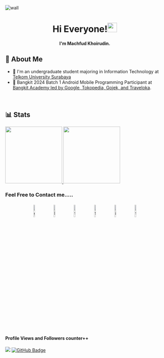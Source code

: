 ![wall](https://github.com/machfudik/machfudik/assets/169963261/6788d355-5c6e-4481-94e8-11b3f5249931)

<h1 align="center">Hi Everyone!<img src="https://raw.githubusercontent.com/MartinHeinz/MartinHeinz/master/wave.gif" width="30px"></h1>
<h4 align="center">I'm Machfud Khoirudin.</h4>


## 🔎 About Me
- 🌱 I'm an undergraduate student majoring in Information Technology at [Telkom University Surabaya](https://surabaya.telkomuniversity.ac.id/)
- 📑 Bangkit 2024 Batch 1 Android Mobile Programming Participant at [Bangkit Academy led by Google, Tokopedia, Gojek, and Traveloka](https://grow.google/intl/id_id/bangkit/).<br><br><br>

## 📊 Stats

<p align="left">
<a href="https://github.com/machfudik">
  <img height="180em" src="https://github-readme-stats-eight-theta.vercel.app/api?username=machfudik&show_icons=true&theme=algolia&include_all_commits=true&count_private=true"/>
  <img height="180em" src="https://github-readme-stats-eight-theta.vercel.app/api/top-langs/?username=machfudik&layout=compact&langs_count=8&theme=algolia"/>
</a>
</p>


### Feel Free to Contact me.....

<p align="center">
	<a href="https://github.com/machfudik"><img alt="github" width="10%" style="padding:5px" src="https://img.icons8.com/clouds/100/000000/github.png"/></a>
	<a href="https://www.linkedin.com/in/machfudichsan/"><img alt="linkedin" width="10%" style="padding:5px" src="https://img.icons8.com/clouds/100/000000/linkedin.png"/></a>
	<a href="https://x.com/Machfudichsank"><img alt="twitter" width="10%" style="padding:5px" src=https://github.com/machfudik/machfudik/assets/169963261/fb3c99b4-1664-4c18-b864-dcebb31b4217"/></a>
	<a href="https://web.facebook.com/machfudkhoir"><img alt="facebook" width="10%" style="padding:5px" src="https://img.icons8.com/clouds/100/000000/facebook-new.png"/></a>
	<a href="https://www.instagram.com/machfudsan/"><img alt="instagram" width="10%" style="padding:5px" src="https://img.icons8.com/clouds/100/000000/instagram.png"/></a>
	<a href="https://t.me/ijklmnopy/"><img alt="telegran" width="10%" style="padding:5px" src="https://github.com/machfudik/machfudik/assets/169963261/0aae9c2f-a316-49bb-b5f9-1d576a5f9149"/></a>
</p>

#### Profile Views and Followers counter++

![](https://komarev.com/ghpvc/?username=machfudik&color=green)
<a href="https://github.com/machfudik?tab=followers"><img src="https://img.shields.io/github/followers/machfudik?label=Followers&style=social" alt="GitHub Badge"></a>


<!--
![Visitor Count](https://profile-counter.glitch.me/{machfudik}/count.svg)

- 🔭 I’m currently working on ...
- 🌱 I’m currently learning ...
- 👯 I’m looking to collaborate on ...
- 🤔 I’m looking for help with ...
- 💬 Ask me about ...
- 📫 How to reach me: ...
- 😄 Pronouns: ...
- ⚡ Fun fact: ...
-->
